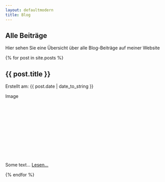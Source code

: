 ```yaml
---
layout: defaultmodern
title: Blog
---
```

 
<div class="card">
  <h2>Alle Beiträge</h2>
  <p>Hier sehen Sie eine Übersicht über alle Blog-Beiträge auf meiner Website</p>
</div>

{% for post in site.posts %}

<div class="card">
 
  <h2>{{ post.title }}</h2>
  <p>Erstellt am: <span>{{ post.date | date_to_string }}</span></p>
  <div class="fakeimg" style="height:200px;">Image</div>          
  <p>Some text...  <a href="{{ post.url }}" title="{{ post.title }}">Lesen...</a></p>  
  </div>

{% endfor %}
